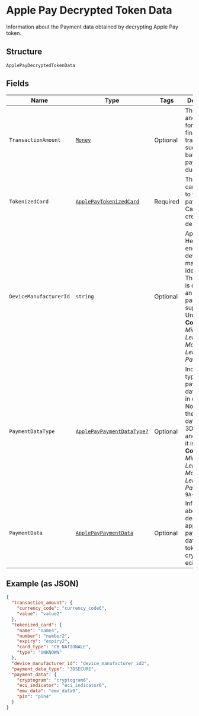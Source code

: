 
# Apple Pay Decrypted Token Data

Information about the Payment data obtained by decrypting Apple Pay token.

## Structure

`ApplePayDecryptedTokenData`

## Fields

| Name | Type | Tags | Description |
|  --- | --- | --- | --- |
| `TransactionAmount` | [`Money`](../../doc/models/money.md) | Optional | The currency and amount for a financial transaction, such as a balance or payment due. |
| `TokenizedCard` | [`ApplePayTokenizedCard`](../../doc/models/apple-pay-tokenized-card.md) | Required | The payment card to use to fund a payment. Can be a credit or debit card. |
| `DeviceManufacturerId` | `string` | Optional | Apple Pay Hex-encoded device manufacturer identifier. The pattern is defined by an external party and supports Unicode.<br>**Constraints**: *Minimum Length*: `1`, *Maximum Length*: `2000`, *Pattern*: `^.*$` |
| `PaymentDataType` | [`ApplePayPaymentDataType?`](../../doc/models/apple-pay-payment-data-type.md) | Optional | Indicates the type of payment data passed, in case of Non China the payment data is 3DSECURE and for China it is EMV.<br>**Constraints**: *Minimum Length*: `1`, *Maximum Length*: `16`, *Pattern*: `^[0-9A-Z_]+$` |
| `PaymentData` | [`ApplePayPaymentData`](../../doc/models/apple-pay-payment-data.md) | Optional | Information about the decrypted apple pay payment data for the token like cryptogram, eci indicator. |

## Example (as JSON)

```json
{
  "transaction_amount": {
    "currency_code": "currency_code6",
    "value": "value2"
  },
  "tokenized_card": {
    "name": "name4",
    "number": "number2",
    "expiry": "expiry2",
    "card_type": "CB_NATIONALE",
    "type": "UNKNOWN"
  },
  "device_manufacturer_id": "device_manufacturer_id2",
  "payment_data_type": "3DSECURE",
  "payment_data": {
    "cryptogram": "cryptogram6",
    "eci_indicator": "eci_indicator0",
    "emv_data": "emv_data0",
    "pin": "pin4"
  }
}
```

